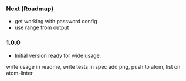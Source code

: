 ### Next (Roadmap)
- get working with password config
- use range from output

### 1.0.0
- Initial version ready for wide usage.

write usage in readme, write tests in spec
add png, push to atom, list on atom-linter
